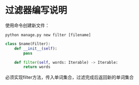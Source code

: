 # 过滤器编写说明

使用命令创建新文件：
```shell
python manage.py new filter [filename]
```

```python
class $name(Filter):
    def __init__(self):
        pass

    def filter(self, words: Iterable) -> Iterable:
        return words
```
必须实现filter方法，传入单词集合，过滤完成后返回新的单词集合
